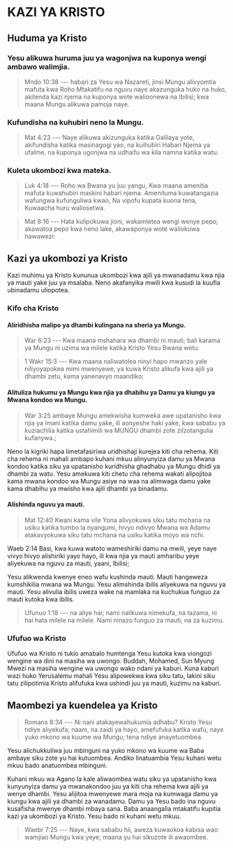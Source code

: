 # KAZI YA KRISTO

## Huduma ya Kristo

### Yesu alikuwa huruma juu ya wagonjwa na kuponya wengi ambawo walimjia.

> Mndo 10:38 --- habari za Yesu wa Nazareti, jinsi Mungu alivyomtia mafuta kwa Roho Mtakatifu na nguvu naye akazunguka huko na huko, akitenda kazi njema na kuponya wote walioonewa na Ibilisi; kwa maana Mungu alikuwa pamoja naye.

### Kufundisha na kuhubiri neno la Mungu.

> Mat 4:23 --- Naye alikuwa akizunguka katika Galilaya yote, akifundisha katika masinagogi yao, na kuihubiri Habari Njema ya ufalme, na kuponya ugonjwa na udhaifu wa kila namna katika watu.

### Kuleta ukombozi kwa mateka.

> Luk 4:18 --- Roho wa Bwana yu juu yangu, Kwa maana amenitia mafuta kuwahubiri maskini habari njema. Amenituma kuwatangazia wafungwa kufunguliwa kwao, Na vipofu kupata kuona tena, Kuwaacha huru waliosetwa.

> Mat 8:16 --- Hata kulipokuwa jioni, wakamletea wengi wenye pepo; akawatoa pepo kwa neno lake, akawaponya wote waliokuwa hawawezi:

## Kazi ya ukombozi ya Kristo

Kazi muhimu ya Kristo kununua ukombozi kwa ajili ya mwanadamu kwa njia ya mauti yake juu ya msalaba. Neno akafanyika mwili kwa kusudi la kuufia ubinadamu uliopotea.

### Kifo cha Kristo

#### Aliridhisha malipo ya dhambi kulingana na sheria ya Mungu.

> War 6:23 --- Kwa maana mshahara wa dhambi ni mauti; bali karama ya Mungu ni uzima wa milele katika Kristo Yesu Bwana wetu.

> 1 Wakr 15:3 --- Kwa maana naliwatolea ninyi hapo mwanzo yale niliyoyapokea mimi mwenyewe, ya kuwa Kristo alikufa kwa ajili ya dhambi zetu, kama yanenavyo maandiko;

#### Alituliza hukumu ya Mungu kwa njia ya dhabihu ya Damu ya kiungu ya Mwana kondoo wa Mungu.

> War 3:25 ambaye Mungu amekwisha kumweka awe upatanisho kwa njia ya imani katika damu yake, ili aonyeshe haki yake, kwa sababu ya kuziachilia katika ustahimili wa MUNGU dhambi zote zilzotangulia kufanywa.;

Neno la kigriki hapa limetafasiriwa uridhishaji kurejea kiti cha rehema. Kiti cha rehema ni mahali ambapo kuhani mkuu alinyunyiza damu ya Mwana kondoo katika siku ya upatanisho kuridhisha ghadhabu ya Mungu dhidi ya dhambi za watu. Yesu amekuwa kiti chetu cha rehema wakati alipojitoa kama mwana kondoo wa Mungu asiye na waa na alimwaga damu yake kama dhabihu ya mwisho kwa ajili dhambi ya binadamu.

#### Alishinda nguvu ya mauti.

> Mat 12:40 Kwani kama vile Yona alivyokuwa siku tatu mchana na usiku katika tumbo la nyangumi, hivyo ndivyo Mwana wa Adamu atakavyokuwa siku tatu mchana na usiku katika moyo wa nchi.

Waeb 2:14 Basi, kwa kuwa watoto wameshiriki damu na mwili, yeye naye vivyo hivyo alishiriki yayo hayo, ili kwa njia ya mauti amharibu yeye aliyekuwa na nguvu za mauti, yaani, Ibilisi;

Yesu alikwenda kwenye eneo wafu kushinda mauti. Mauti hangeweza kumshikilia mwana wa Mungu. Yesu alimshinda ibilis aliyekuwa na nguvu ya mauti. Yesu alivulia ibilis uweza wake na mamlaka na kuchukua funguo za mauti kutoka kwa ibilis.

> Ufunuo 1:18 --- na aliye hai; nami nalikuwa nimekufa, na tazama, ni hai hata milele na milele. Nami ninazo funguo za mauti, na za kuzimu.

### Ufufuo wa Kristo

Ufufuo wa Kristo ni tukio amabalo humtenga Yesu kutoka kwa viongozi wengine wa dini na masiha wa uwongo. Buddah, Mohamed, Sun Myung Mwezi na masiha wengine wa uwongo wako ndani ya kaburi. Kuna kaburi wazi huko Yerusalemu mahali Yesu alipowekwa kwa siku tatu, lakini siku tatu zilipotimia Kristo alifufuka kwa ushindi juu ya mauti, kuzimu na kaburi.

## Maombezi ya kuendelea ya Kristo

> Romans 8:34 --- Ni nani atakayewahukumia adhabu? Kristo Yesu ndiye aliyekufa; naam, na zaidi ya hayo, amefufuka katika wafu, naye yuko mkono wa kuume wa Mungu; tena ndiye anayetuombea.

Yesu alichukkuliwa juu mbinguni na yuko mkono wa kuume wa Baba ambaye siku zote yu hai kutuombea. Andiko linatuambia Yesu kuhani wetu mkuu bado anatuombea mbinguni.

Kuhani mkuu wa Agano la kale aliwaombea watu siku ya upatanisho kwa kunyunyiza damu ya mwanakondoo juu ya kiti cha rehema kwa ajili ya wenye dhambi. Yesu alijitoa mwenyewe mara moja na kumwaga damu ya kiungu kwa ajili ya dhambi za wanadamu. Damu ya Yesu bado ina nguvu kusafisha mwenye dhambi mbaya sana. Baba anaangalia mtakatifu kupitia kazi ya ukombozi ya Kristo. Yesu bado ni kuhani wetu mkuu.

> Waebr 7:25 --- Naye, kwa sababu hii, aweza kuwaokoa kabisa wao wamjiao Mungu kwa yeye; maana yu hai sikuzote ili awaombee.
